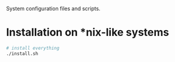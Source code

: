 System configuration files and scripts.

Installation on *nix-like systems
=================================

```bash
# install everything
./install.sh
```
